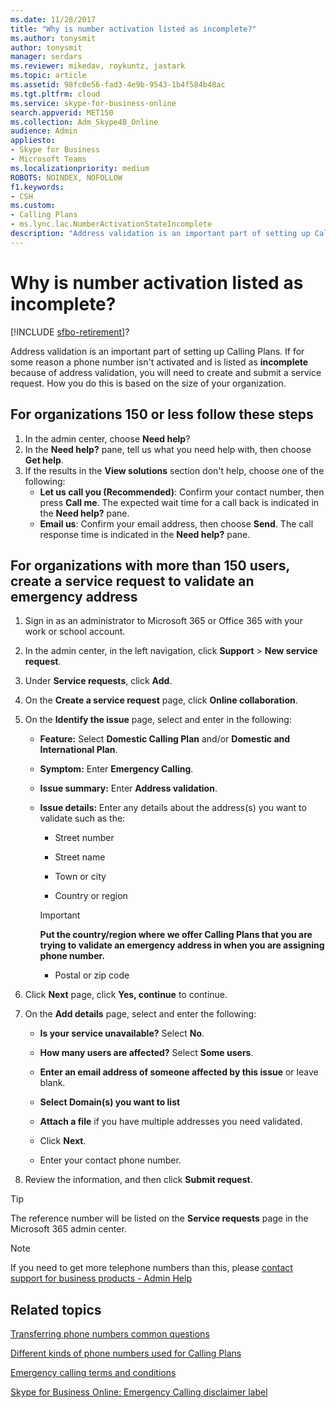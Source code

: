```yaml
---
ms.date: 11/28/2017
title: "Why is number activation listed as incomplete?"
ms.author: tonysmit
author: tonysmit
manager: serdars
ms.reviewer: mikedav, roykuntz, jastark
ms.topic: article
ms.assetid: 98fc0e56-fad3-4e9b-9543-1b4f584b48ac
ms.tgt.pltfrm: cloud
ms.service: skype-for-business-online
search.appverid: MET150
ms.collection: Adm_Skype4B_Online
audience: Admin
appliesto:
- Skype for Business 
- Microsoft Teams
ms.localizationpriority: medium
ROBOTS: NOINDEX, NOFOLLOW
f1.keywords:
- CSH
ms.custom:
- Calling Plans 
- ms.lync.lac.NumberActivationStateIncomplete
description: "Address validation is an important part of setting up Calling Plans. It provides a user in your organization an emergency calling address that can be used by emergency response services."
---
```


# Why is number activation listed as incomplete?

[!INCLUDE [sfbo-retirement](../../Hub/includes/sfbo-retirement.md)]?

Address validation is an important part of setting up Calling Plans. If for some reason a phone number isn't activated and is listed as **incomplete** because of address validation, you will need to create and submit a service request. How you do this is based on the size of your organization.
  
## For organizations 150 or less follow these steps
1. In the admin center, choose **Need help**?
2. In the **Need help?** pane, tell us what you need help with, then choose **Get help**.
3. If the results in the **View solutions** section don't help, choose one of the following:
    - **Let us call you (Recommended)**: Confirm your contact number, then press **Call me**. The expected wait time for a call back is indicated in the **Need help?** pane.
    - **Email us**: Confirm your email address, then choose **Send**. The call response time is indicated in the **Need help?** pane.

## For organizations with more than 150 users, create a service request to validate an emergency address

1. Sign in as an administrator to Microsoft 365 or Office 365 with your work or school account.
    
2. In the admin center, in the left navigation, click **Support** > **New service request**.
    
3. Under **Service requests**, click **Add**.
    
4. On the **Create a service request** page, click **Online collaboration**.
    
5. On the **Identify the issue** page, select and enter in the following:
    
   - **Feature:** Select **Domestic Calling Plan** and/or **Domestic and International Plan**.
    
   - **Symptom:** Enter **Emergency Calling**.
    
   - **Issue summary:** Enter **Address validation**.
    
   - **Issue details:** Enter any details about the address(s) you want to validate such as the:
    
      - Street number
    
      - Street name
    
      - Town or city
    
      - Country or region
    
     > [!IMPORTANT]
     > **Put the country/region where we offer Calling Plans that you are trying to validate an emergency address in when you are assigning phone number.**
  
      - Postal or zip code
    
6. Click **Next** page, click **Yes, continue** to continue.
    
7. On the **Add details** page, select and enter the following:
    
   - **Is your service unavailable?** Select **No**.
    
   - **How many users are affected?** Select **Some users**.
    
   - **Enter an email address of someone affected by this issue** or leave blank.
    
   - **Select Domain(s) you want to list**
    
   - **Attach a file** if you have multiple addresses you need validated.
    
   - Click **Next**.
    
   - Enter your contact phone number.
    
8. Review the information, and then click **Submit request**.
    
> [!TIP]
> The reference number will be listed on the **Service requests** page in the Microsoft 365 admin center.

> [!NOTE]
> If you need to get more telephone numbers than this, please [contact support for business products - Admin Help](https://support.office.com/article/32a17ca7-6fa0-4870-8a8d-e25ba4ccfd4b)

  
## Related topics
[Transferring phone numbers common questions](/microsoftteams/transferring-phone-numbers-common-questions)

[Different kinds of phone numbers used for Calling Plans](/microsoftteams/different-kinds-of-phone-numbers-used-for-calling-plans)

[Emergency calling terms and conditions](/microsoftteams/emergency-calling-terms-and-conditions)

[Skype for Business Online: Emergency Calling disclaimer label](https://download.microsoft.com/download/9/9/0/990e24c1-eb49-4b52-9306-dbd4c864ed91/emergency-calling-label-(en-us)-(v.1.0).zip)

  
 

